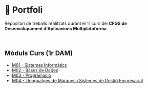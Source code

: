 # 💼 Portfoli

Repositori de treballs realitzats durant el 1r curs del  <b>CFGS de Desenvolupament d'Aplicacions Multiplataforma</b>.

<br/>

## Mòduls Curs (1r DAM)
- [M01 - Sistemes Informàtics](https://github.com/mllanas/Portfoli/tree/main/M%C3%B2duls/M01_SistemesInform%C3%A0tics)
- [M02 - Bases de Dades](https://github.com/mllanas/Portfoli/tree/main/M%C3%B2duls/M02_BasesDeDades)
- [M03 - Programació](https://github.com/mllanas/Portfoli/tree/main/M%C3%B2duls/M03-Programaci%C3%B3)
- [M04 - Llenguatges de Marques i Sistemes de Gestió Empresarial](https://github.com/mllanas/Portfoli/tree/main/M%C3%B2duls/M04_LLenguatgesDeMarques)
